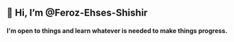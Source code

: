 ## 👋 Hi, I’m @Feroz-Ehses-Shishir
#### I'm open to things and learn whatever is needed to make things progress.
